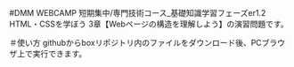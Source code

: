 #DMM WEBCAMP 短期集中/専門技術コース_基礎知識学習フェーズer1.2
HTML・CSSを学ぼう 3章【Webページの構造を理解しよう】の演習問題です。

＃使い方 githubからboxリポジトリ内のファイルをダウンロード後、PCブラウザ上で実行できます。